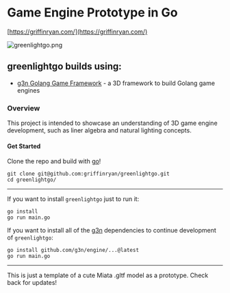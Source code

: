 # Game Engine Prototype in Go

[https://griffinryan.com/](https://griffinryan.com/)

![greenlightgo.png](https://torpoisebucket.s3.us-west-2.amazonaws.com/greenlightgo.png)

## greenlightgo builds using:

- [g3n Golang Game Framework](http://g3n.rocks) - a 3D framework to build Golang game engines

### Overview

This project is intended to showcase an understanding of 3D game engine development, such as liner algebra and natural lighting concepts.

#### Get Started

Clone the repo and build with [go](https://github.com/golang/go)!

    git clone git@github.com:griffinryan/greenlightgo.git
    cd greenlightgo/

---

If you want to install `greenlightgo` just to run it:

    go install
    go run main.go

If you want to install all of the [g3n](http://g3n.rocks) dependencies to continue development of `greenlightgo`:

    go install github.com/g3n/engine/...@latest
    go run main.go

---

This is just a template of a cute Miata .gltf model as a prototype. Check back for updates!

